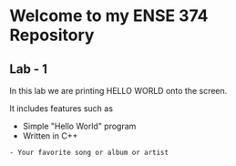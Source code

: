 # Welcome to my ENSE 374 Repository

## Lab - 1 
In this lab we are printing HELLO WORLD onto the screen.

It includes features such as 
- Simple "Hello World" program
- Written in C++

``` txt
- Your favorite song or album or artist